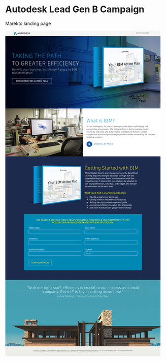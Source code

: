 # Autodesk Lead Gen B Campaign
Marekto landing page

![alt tag](https://github.com/gbjack/Autodesk-Lead-Gen-B-Campaign/blob/master/images/preview.png)
